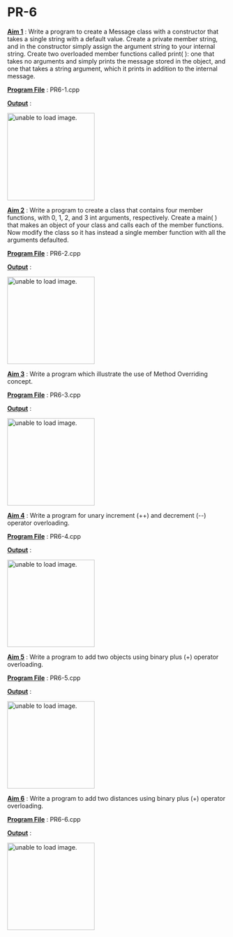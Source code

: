 # PR-6

<u>**Aim 1**</u> :  Write a program to create a Message class with a constructor that takes a single string with a default value. Create a private member string, and in the constructor simply assign the argument string to your internal string. Create two overloaded member functions called print( ): one that takes no arguments and simply prints the message stored in the object, and one that takes a string argument, which it prints in addition to the internal message.

<u>**Program File**</u> : PR6-1.cpp

<u>**Output**</u> :

<img src="https://user-images.githubusercontent.com/114165239/211321213-514fa3b9-b4f1-45db-ac1d-ceb8daabc4c6.png" height = "200px" alt = "unable to load image.">

<u>**Aim 2**</u> :  Write a program to create a class that contains four member functions, with 0, 1, 2, and 3 int arguments, respectively. Create a main( ) that makes an object of your class and calls each of the member functions. Now modify the class so it has instead a single member function with all the arguments defaulted.

<u>**Program File**</u> : PR6-2.cpp

<u>**Output**</u> :

<img src="https://user-images.githubusercontent.com/114165239/211321166-ae00ee47-eeda-4c0a-ab1e-b29359f52688.PNG" height = "200px" alt = "unable to load image.">

<u>**Aim 3**</u> :  Write a program  which illustrate the use of Method Overriding concept.

<u>**Program File**</u> : PR6-3.cpp

<u>**Output**</u> :

<img src="https://user-images.githubusercontent.com/114165239/211321125-7efc1c6b-695d-49df-8c39-2bf1afbeb58a.PNG" height = "200px" alt = "unable to load image.">

<u>**Aim 4**</u> :  Write a program for unary increment (++) and decrement (--) operator overloading.

<u>**Program File**</u> : PR6-4.cpp

<u>**Output**</u> :

<img src="https://user-images.githubusercontent.com/114165239/211321067-44ab9212-38a9-4af0-b2d8-8a9e2d04f124.PNG" height = "200px" alt = "unable to load image.">

<u>**Aim 5**</u> :  Write a program to add two objects using binary plus (+) operator overloading.

<u>**Program File**</u> : PR6-5.cpp

<u>**Output**</u> :

<img src="https://user-images.githubusercontent.com/114165239/211321022-35fa1129-f09b-46ab-b8ba-c5f3f5fb7244.png" height = "200px" alt = "unable to load image.">

<u>**Aim 6**</u> :  Write a program to add two distances using binary plus (+) operator overloading.

<u>**Program File**</u> : PR6-6.cpp

<u>**Output**</u> :

<img src="https://user-images.githubusercontent.com/114165239/211320973-5fd6a4e4-626a-4acb-bde8-8641c9e66369.png" height = "200px" alt = "unable to load image.">

